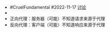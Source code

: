 - #CruelFundamental #2022-11-17 [讨论](https://github.com/CYZH1307/CruelFundamental/tree/main/homework/202211/17)
-
- 正向代理：服务器（可能）不知道请求来源于代理
- 反向代理：客户端（可能）不知道响应来源于代理